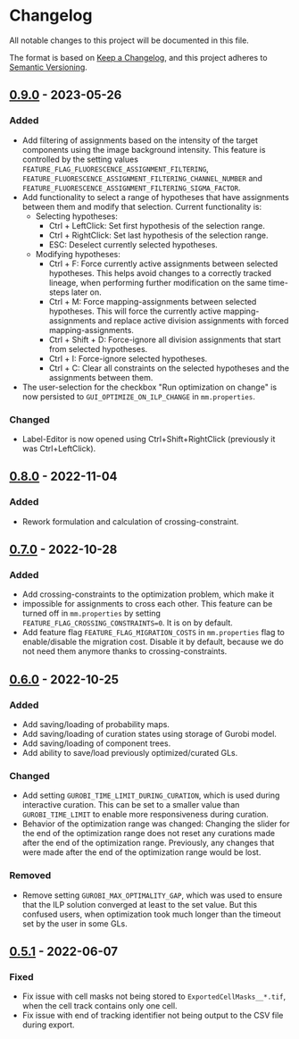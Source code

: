 # Changelog

All notable changes to this project will be documented in this file.

The format is based on [Keep a Changelog](https://keepachangelog.com/en/1.0.0/),
and this project adheres to [Semantic Versioning](https://semver.org/spec/v2.0.0.html).

## [0.9.0] - 2023-05-26

### Added

- Add filtering of assignments based on the intensity of the target components using the image background intensity. This feature is controlled by the setting values `FEATURE_FLAG_FLUORESCENCE_ASSIGNMENT_FILTERING`, `FEATURE_FLUORESCENCE_ASSIGNMENT_FILTERING_CHANNEL_NUMBER` and `FEATURE_FLUORESCENCE_ASSIGNMENT_FILTERING_SIGMA_FACTOR`.
- Add functionality to select a range of hypotheses that have assignments between them and modify that selection. Current functionality is:
  - Selecting hypotheses:
    - Ctrl + LeftClick: Set first hypothesis of the selection range.
    - Ctrl + RightClick: Set last hypothesis of the selection range.
    - ESC: Deselect currently selected hypotheses.
  - Modifying hypotheses:
    - Ctrl + F: Force currently active assignments between selected hypotheses. This helps avoid changes to a correctly tracked lineage, when performing further modification on the same time-steps later on.
    - Ctrl + M: Force mapping-assignments between selected hypotheses. This will force the currently active mapping-assignments and replace active division assignments with forced mapping-assignments.
    - Ctrl + Shift + D: Force-ignore all division assignments that start from selected hypotheses.
    - Ctrl + I: Force-ignore selected hypotheses.
    - Ctrl + C: Clear all constraints on the selected hypotheses and the assignments between them.
- The user-selection for the checkbox "Run optimization on change" is now persisted to `GUI_OPTIMIZE_ON_ILP_CHANGE` in `mm.properties`.

### Changed
- Label-Editor is now opened using Ctrl+Shift+RightClick (previously it was Ctrl+LeftClick).

## [0.8.0] - 2022-11-04

### Added

- Rework formulation and calculation of crossing-constraint.

## [0.7.0] - 2022-10-28

### Added

- Add crossing-constraints to the optimization problem, which make it
- impossible for assignments to cross each other. This feature can be turned off in `mm.properties` by setting `FEATURE_FLAG_CROSSING_CONSTRAINTS=0`. It is on by default.
- Add feature flag `FEATURE_FLAG_MIGRATION_COSTS` in `mm.properties` flag to enable/disable the migration cost. Disable it by default, because we do not need them anymore thanks to crossing-constraints.

## [0.6.0] - 2022-10-25

### Added

- Add saving/loading of probability maps.
- Add saving/loading of curation states using storage of Gurobi model.
- Add saving/loading of component trees.
- Add ability to save/load previously optimized/curated GLs.

### Changed

- Add setting `GUROBI_TIME_LIMIT_DURING_CURATION`, which is used during interactive curation. This can be set to a smaller value than `GUROBI_TIME_LIMIT` to enable more responsiveness during curation. 
- Behavior of the optimization range was changed: Changing the slider for the end of the optimization range does not reset any curations made after the end of the optimization range. Previously, any changes that were made after the end of the optimization range would be lost. 

### Removed

- Remove setting `GUROBI_MAX_OPTIMALITY_GAP`, which was used to ensure that the ILP solution converged at least to the set value. But this confused users, when optimization took much longer than the timeout set by the user in some GLs.

## [0.5.1] - 2022-06-07

### Fixed

- Fix issue with cell masks not being stored to `ExportedCellMasks__*.tif`, when the cell track contains only one cell.
- Fix issue with end of tracking identifier not being output to the CSV file during export.

[unreleased]: https://github.com/michaelmell/moma/compare/v0.6.0...dev
[0.9.0]: https://github.com/michaelmell/moma/compare/v0.8.0...v0.9.0
[0.8.0]: https://github.com/michaelmell/moma/compare/v0.7.0...v0.8.0
[0.7.0]: https://github.com/michaelmell/moma/compare/v0.6.0...v0.7.0
[0.6.0]: https://github.com/michaelmell/moma/compare/v0.5.1...v0.6.0
[0.5.1]: https://github.com/michaelmell/moma/compare/v0.5.0...v0.5.1
